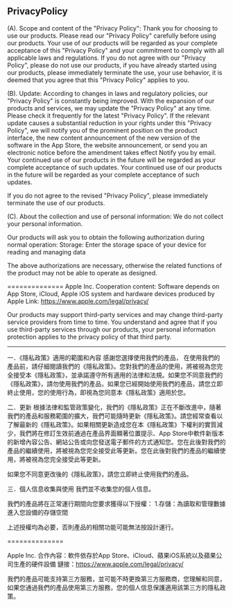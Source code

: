## PrivacyPolicy

(A). Scope and content of the "Privacy Policy":
Thank you for choosing to use our products. Please read our "Privacy Policy" carefully before using our products. Your use of our products will be regarded as your complete acceptance of this "Privacy Policy" and your commitment to comply with all applicable laws and regulations. If you do not agree with our "Privacy Policy", please do not use our products, if you have already started using our products, please immediately terminate the use, your use behavior, it is deemed that you agree that this "Privacy Policy" applies to you.

(B). Update:
According to changes in laws and regulatory policies, our "Privacy Policy" is constantly being improved. With the expansion of our products and services, we may update the "Privacy Policy" at any time. Please check it frequently for the latest "Privacy Policy". If the relevant update causes a substantial reduction in your rights under this "Privacy Policy", we will notify you of the prominent position on the product interface, the new content announcement of the new version of the software in the App Store, the website announcement, or send you an electronic notice before the amendment takes effect Notify you by email. Your continued use of our products in the future will be regarded as your complete acceptance of such updates. Your continued use of our products in the future will be regarded as your complete acceptance of such updates.

If you do not agree to the revised "Privacy Policy", please immediately terminate the use of our products.

(C). About the collection and use of personal information:
We do not collect your personal information.

Our products will ask you to obtain the following authorization during normal operation:
Storage: Enter the storage space of your device for reading and managing data

The above authorizations are necessary, otherwise the related functions of the product may not be able to operate as designed.

==============
Apple Inc.
Cooperation content: Software depends on App Store, iCloud, Apple iOS system and hardware devices produced by Apple
Link: https://www.apple.com/legal/privacy/

Our products may support third-party services and may change third-party service providers from time to time. You understand and agree that if you use third-party services through our products, your personal information protection applies to the privacy policy of that third party.

-------------------------------------------------------------------------------------------------------------
一．《隱私政策》適用的範圍和內容
感謝您選擇使用我們的產品， 在使用我們的產品前，請仔細閱讀我們的《隱私政策》。您對我們的產品的使用，將被視為您完全接受本《隱私政策》，並承諾遵守所有適用的法律和法規。如果您不同意我們的《隱私政策》，請勿使用我們的產品，如果您已經開始使用我們的產品，請您立即終止使用，您的使用行為，即視為您同意本《隱私政策》適用於您。

二．更新
根據法律和監管政策變化，我們的《隱私政策》正在不斷改進中，隨著我們的產品和服務範圍的擴大，我們可能隨時更新《隱私政策》。請您經常查看以了解最新的《隱私政策》。如果相關更新造成您在本《隱私政策》下權利的實質減少，我們將在修訂生效前通過在產品界面顯著位置提示、App Store中軟件新版本的新增內容公告、網站公告或向您發送電子郵件的方式通知您。您在此後對我們的產品的繼續使用，將被視為您完全接受此等更新。您在此後對我們的產品的繼續使用，將被視為您完全接受此等更新。

如果您不同意更改後的《隱私政策》，請您立即終止使用我們的產品。

三．個人信息收集與使用
我們並不收集您的個人信息。

我們的產品將在正常運行期間向您要求獲得以下授權：
1.存儲：為讀取和管理數據進入您設備的存儲空間

上述授權均為必要，否則產品的相關功能可能無法按設計運行。

==============

Apple Inc.
合作內容：軟件依存於App Store、iCloud、蘋果iOS系統以及蘋果公司生產的硬件設備
鏈接：https://www.apple.com/legal/privacy/

我們的產品可能支持第三方服務，並可能不時更換第三方服務商，您理解和同意，如果您通過我們的產品使用第三方服務，您的個人信息保護適用該第三方的隱私政策。
